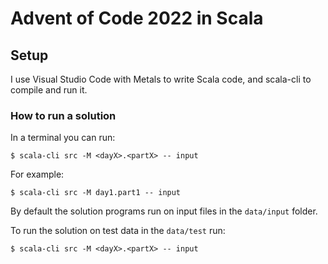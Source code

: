 # Advent of Code 2022 in Scala

## Setup

I use Visual Studio Code with Metals to write Scala code, and scala-cli to compile and run it.

### How to run a solution

In a terminal you can run:
```
$ scala-cli src -M <dayX>.<partX> -- input
```

For example:
```
$ scala-cli src -M day1.part1 -- input
```

By default the solution programs run on input files in the `data/input` folder.

To run the solution on test data in the `data/test` run:
```
$ scala-cli src -M <dayX>.<partX> -- input
```